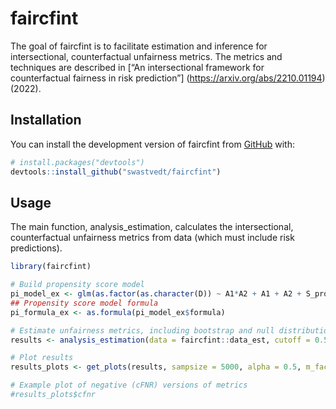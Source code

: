 
<!-- README.md is generated from README.Rmd. Please edit that file -->

# faircfint

<!-- badges: start -->
<!-- badges: end -->

The goal of faircfint is to facilitate estimation and inference for
intersectional, counterfactual unfairness metrics. The metrics and
techniques are described in \[“An intersectional framework for
counterfactual fairness in risk prediction”\]
(<https://arxiv.org/abs/2210.01194>) (2022).

## Installation

You can install the development version of faircfint from
[GitHub](https://github.com/) with:

``` r
# install.packages("devtools")
devtools::install_github("swastvedt/faircfint")
```

## Usage

The main function, analysis_estimation, calculates the intersectional,
counterfactual unfairness metrics from data (which must include risk
predictions).

``` r
library(faircfint)

# Build propensity score model
pi_model_ex <- glm(as.factor(as.character(D)) ~ A1*A2 + A1 + A2 + S_prob + X.1 + X.2 + X.3 + X.4, data = faircfint::data_est, family = "binomial")
## Propensity score model formula
pi_formula_ex <- as.formula(pi_model_ex$formula)

# Estimate unfairness metrics, including bootstrap and null distribution
results <- analysis_estimation(data = faircfint::data_est, cutoff = 0.5, pi_model = pi_model_ex, pi_model_type = "glm", f_lasso = pi_formula_ex, xvars = c("X.1", "X.2", "X.3", "X.4"), gen_null = T, bootstrap = 'rescaled')

# Plot results
results_plots <- get_plots(results, sampsize = 5000, alpha = 0.5, m_factor = 0.75, A1_length = 2, A2_length = 2, plot_labels = c("Group 1", "Group 2", "Group 3", "Group 4"), plot_values = c(15,16,17,18), plot_colors = c("black", "gray", "red", "dodgerblue"))

# Example plot of negative (cFNR) versions of metrics
#results_plots$cfnr
```

<!-- You'll still need to render `README.Rmd` regularly, to keep `README.md` up-to-date. `devtools::build_readme()` is handy for this. You could also use GitHub Actions to re-render `README.Rmd` every time you push. An example workflow can be found here: <https://github.com/r-lib/actions/tree/v1/examples>. -->
